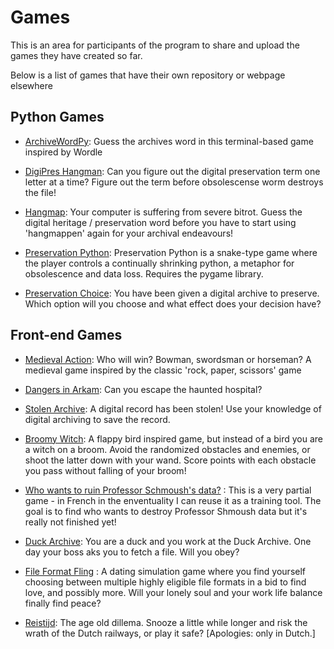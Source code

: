 # Games

This is an area for participants of the program to share and upload the games they have created so far.

Below is a list of games that have their own repository or webpage elsewhere

## Python Games

- [ArchiveWordPy](https://github.com/archivistnathan/archiveswordpy): Guess the archives word in this terminal-based game inspired by Wordle
  
- [DigiPres Hangman](https://github.com/archivistnathan/Digipres-Hangman): Can you figure out the digital preservation term one letter at a time? Figure out the term before obsolescense worm destroys the file!
  
- [Hangmap](https://github.com/PhilipEno/hangmap): Your computer is suffering from severe bitrot. Guess the digital heritage / preservation word before you have to start using 'hangmappen' again for your archival endeavours!
  
- [Preservation Python](https://github.com/archivistnathan/preservation-python): Preservation Python is a snake-type game where the player controls a continually shrinking python, a metaphor for obsolescence and data loss. Requires the pygame library.
  
- [Preservation Choice](https://github.com/EvavandenHurk/PreservationChoice): You have been given a digital archive to preserve. Which option will you choose and what effect does your decision have?

  
## Front-end Games
- [Medieval Action](https://evavandenhurk.github.io/MedievalAction/): Who will win? Bowman, swordsman or horseman? A medieval game inspired by the classic 'rock, paper, scissors' game
  
- [Dangers in Arkam](https://evavandenhurk.github.io/DangersinArkham/): Can you escape the haunted hospital?
  
- [Stolen Archive](https://evavandenhurk.github.io/StolenArchive/): A digital record has been stolen! Use your knowledge of digital archiving to save the record.

- [Broomy Witch](https://archiveduck.github.io/BroomyWitch/): A flappy bird inspired game, but instead of a bird you are a witch on a broom. Avoid the randomized obstacles and enemies, or shoot the latter down with your wand. Score points with each obstacle you pass without falling of your broom!

- [Who wants to ruin Professor Schmoush's data?](https://github.com/EFortinD/Alchemy/tree/main/Jeux) : This is a very partial game - in French in the enventuality I can reuse it as a training tool. The goal is to find who wants to destroy Professor Shmoush data but it's really not finished yet!

- [Duck Archive](https://archiveduck.github.io/DuckArchiveGame/): You are a duck and you work at the Duck Archive. One day your boss aks you to fetch a file. Will you obey?
  
- [File Format Fling](https://francesca4242.github.io/File_Format_Fling) : A dating simulation game where you find yourself choosing between multiple highly eligible file formats in a bid to find love, and possibly more. Will your lonely soul and your work life balance finally find peace?

- [Reistijd](https://nienkej.github.io/Reistijd/): The age old dillema. Snooze a little while longer and risk the wrath of the Dutch railways, or play it safe? [Apologies: only in Dutch.]
